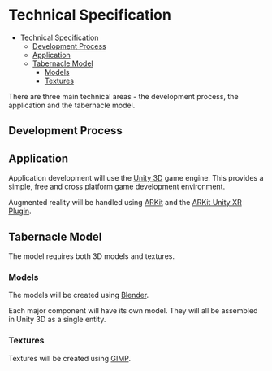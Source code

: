# Technical Specification

- [Technical Specification](#technical-specification)
  - [Development Process](#development-process)
  - [Application](#application)
  - [Tabernacle Model](#tabernacle-model)
    - [Models](#models)
    - [Textures](#textures)

There are three main technical areas - the development process, the application and the tabernacle model.

## Development Process

## Application

Application development will use the [Unity 3D](https://unity.com/) game engine. This provides a simple, free and cross platform game development environment.

Augmented reality will be handled using [ARKit](https://developer.apple.com/augmented-reality/) and the [ARKit Unity XR Plugin](https://docs.unity3d.com/Packages/com.unity.xr.arkit@4.2/manual/index.html).

## Tabernacle Model

The model requires both 3D models and textures.

### Models

The models will be created using [Blender](https://www.blender.org/).

Each major component will have its own model. They will all be assembled in Unity 3D as a single entity.

### Textures

Textures will be created using [GIMP](https://www.gimp.org/).
